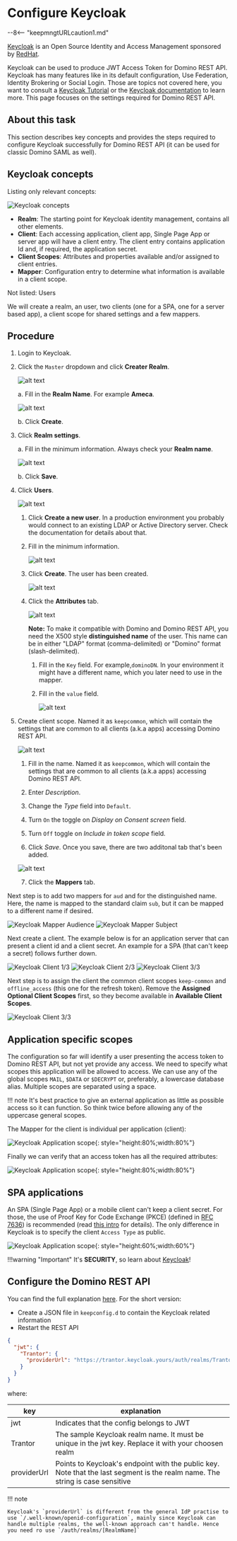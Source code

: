 # Configure Keycloak

--8<-- "keepmngtURLcaution1.md"

[Keycloak](https://www.keycloak.org/) is an Open Source Identity and Access Management sponsored by [RedHat](https://www.redhat.com/en).

Keycloak can be used to produce JWT Access Token for Domino REST API. Keycloak has many features like in its default configuration, Use Federation, Identity Brokering or Social Login. Those are topics not covered here, you want to consult a [Keycloak Tutorial](https://duckduckgo.com/?q=keycloak+tutorial&ia=web) or the [Keycloak documentation](https://www.keycloak.org/documentation) to learn more. This page focuses on the settings required for Domino REST API.

## About this task

This section describes key concepts and provides the steps required to configure Keycloak successfully for Domino REST API (it can be used for classic Domino SAML as well).

## Keycloak concepts

Listing only relevant concepts:

![Keycloak concepts](../../assets/images/KeycloakConcepts.png)

- **Realm**: The starting point for Keycloak identity management, contains all other elements.
- **Client**: Each accessing application, client app, Single Page App or server app will have a client entry. The client entry contains application Id and, if required, the application secret.
- **Client Scopes**: Attributes and properties available and/or assigned to client entries.
- **Mapper**: Configuration entry to determine what information is available in a client scope.

Not listed: Users

We will create a realm, an user, two clients (one for a SPA, one for a server based app), a client scope for shared settings and a few mappers.

## Procedure

1. Login to Keycloak. 
2. Click the `Master` dropdown and click **Creater Realm**. 

    ![alt text](../../assets/images/keycloak1.png)
  
    a. Fill in the **Realm Name**. For example **Ameca**.

      ![alt text](../../assets/images/keyname.png)
    
    b. Click **Create**.

3. Click **Realm settings**. 

    a. Fill in the minimum information. Always check your **Realm name**.

      ![alt text](../../assets/images/keyrealmset.png)

    b. Click **Save**.

4. Click **Users**.

    ![alt text](../../assets/images/keyusers.png)
    
    1. Click **Create a new user**. In a production environment you probably would connect to an existing LDAP or Active Directory server. Check the documentation for details about that.

    2. Fill in the minimum information.

          ![alt text](../../assets/images/keyuser1.png)

    3. Click **Create**. The user has been created.

          ![alt text](../../assets/images/keyuserdetail.png)

    4. Click the **Attributes** tab.

        ![alt text](../../assets/images/keyuserdetail.png)
    
        **Note:** To make it compatible with Domino and Domino REST API, you need the X500 style **distinguished name** of the user. This name can be in either "LDAP" format (comma-delimited) or "Domino" format (slash-delimited).
              
          1. Fill in the `Key` field. For example,`dominoDN`. In your environment it might have a different name, which you later need to use in the mapper.

          2. Fill in the `value` field.

             ![alt text](../../assets/images/keyuserattr.png)  

5. Create client scope. Named it as `keepcommon`, which will contain the settings that are common to all clients (a.k.a apps) accessing Domino REST API.

    ![alt text](../../assets/images/keyclientscope.png)

    1. Fill in the name. Named it as `keepcommon`, which will contain the settings that are common to all clients (a.k.a apps) accessing Domino REST API. 

    2. Enter *Description*.

    3. Change the *Type* field into `Default`.

    4. Turn `On` the toggle on *Display on Consent screen* field.
    5. Turn `Off` toggle on *Include in token scope* field.

    6. Click *Save*. Once you save, there are two additonal tab that's been added.
    
      ![alt text](../../assets/images/keyclientscopename.png)

    7. Click the **Mappers** tab.
    



Next step is to add two mappers for `aud` and for the distinguished name. Here, the name is mapped to the standard claim `sub`, but it can be mapped to a different name if desired.

![Keycloak Mapper Audience](../../assets/images/Keycloak-06a.png)
![Keycloak Mapper Subject](../../assets/images/Keycloak-06b.png)

Next create a client. The example below is for an application server that can present a client id and a client secret. An example for a SPA (that can't keep a secret) follows further down.

![Keycloak Client 1/3](../../assets/images/Keycloak-07a.png)
![Keycloak Client 2/3](../../assets/images/Keycloak-07b.png)
![Keycloak Client 3/3](../../assets/images/Keycloak-07c.png)

Next step is to assign the client the common client scopes `keep-common` and `offline_access` (this one for the refresh token). Remove the **Assigned Optional Client Scopes** first, so they become available in **Available Client Scopes**.

![Keycloak Client 3/3](../../assets/images/Keycloak-08a.png)

## Application specific scopes

The configuration so far will identify a user presenting the access token to Domino REST API, but not yet provide any access. We need to specify what scopes this application will be allowed to access. We can use any of the global scopes `MAIL`, `$DATA` or `$DECRYPT` or, preferably, a lowercase database alias. Multiple scopes are separated using a space.

<!-- prettier-ignore -->
!!! note
    It's best practice to give an external application as little as possible access so it can function. So think twice before allowing any of the uppercase general scopes.

The Mapper for the client is individual per application (client):

![Keycloak Application scope](../../assets/images/Keycloak-08b.png){: style="height:80%;width:80%"}

Finally we can verify that an access token has all the required attributes:

![Keycloak Application scope](../../assets/images/Keycloak-08c.png){: style="height:80%;width:80%"}

## SPA applications

An SPA (Single Page App) or a mobile client can't keep a client secret. For those, the use of Proof Key for Code Exchange (PKCE) (defined in [RFC 7636](https://tools.ietf.org/html/rfc7636)) is recommended (read [this intro](https://auth0.com/docs/flows/authorization-code-flow-with-proof-key-for-code-exchange-pkce) for details). The only difference in Keycloak is to specify the client `Access Type` as public.

![Keycloak Application scope](../../assets/images/Keycloak-08d.png){: style="height:60%;width:60%"}

!!!warning "Important"
    It's **SECURITY**, so learn about [Keycloak](https://www.keycloak.org/guides#getting-started/)!

## Configure the Domino REST API

You can find the full explanation [here](./configuringIdentityProvider.md). For the short version:

- Create a JSON file in `keepconfig.d` to contain the Keycloak related information
- Restart the REST API

```json
{
  "jwt": {
    "Trantor": {
      "providerUrl": "https://trantor.keycloak.yours/auth/realms/Trantor"
    }
  }
}
```

where:

| key         | explanation                                                                                                                   |
| ----------- | ----------------------------------------------------------------------------------------------------------------------------- |
| jwt         | Indicates that the config belongs to JWT                                                                                      |
| Trantor     | The sample Keycloak realm name. It must be unique in the jwt key. Replace it with your choosen realm                          |
| providerUrl | Points to Keycloak's endpoint with the public key. Note that the last segment is the realm name. The string is case sensitive |

!!! note

    Keycloak's `providerUrl` is different from the general IdP practise to use `/.well-known/openid-configuration`, mainly since Keycloak can handle multiple realms, the well-known approach can't handle. Hence you need ro use `/auth/realms/[RealmName]`
